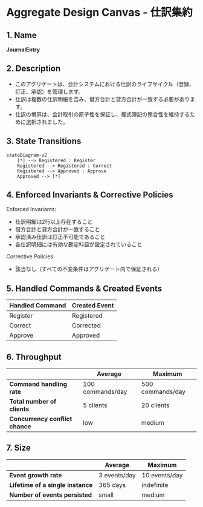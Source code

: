 # Aggregate Design Canvas - 仕訳集約

## 1. Name
**JournalEntry**

## 2. Description
- このアグリゲートは、会計システムにおける仕訳のライフサイクル（登録、訂正、承認）を管理します。
- 仕訳は複数の仕訳明細を含み、借方合計と貸方合計が一致する必要があります。
- 仕訳の境界は、会計取引の原子性を保証し、複式簿記の整合性を維持するために選択されました。

## 3. State Transitions

```mermaid
stateDiagram-v2
    [*] --> Registered : Register
    Registered --> Registered : Correct
    Registered --> Approved : Approve
    Approved --> [*]
```

## 4. Enforced Invariants & Corrective Policies
Enforced Invariants:
- 仕訳明細は2行以上存在すること
- 借方合計と貸方合計が一致すること
- 承認済み仕訳は訂正不可能であること
- 各仕訳明細には有効な勘定科目が設定されていること

Corrective Policies:
- 該当なし（すべての不変条件はアグリゲート内で保証される）

## 5. Handled Commands & Created Events
| Handled Command  | Created Event     |
|------------------|-------------------|
| Register         | Registered        |
| Correct          | Corrected         |
| Approve          | Approved          |

## 6. Throughput
|                           | Average | Maximum |
|---------------------------|---------|---------|
| **Command handling rate** | 100 commands/day | 500 commands/day |
| **Total number of clients** | 5 clients | 20 clients |
| **Concurrency conflict chance** | low | medium |

## 7. Size
|                           | Average | Maximum |
|---------------------------|---------|---------|
| **Event growth rate** | 3 events/day | 10 events/day |
| **Lifetime of a single instance** | 365 days | indefinite |
| **Number of events persisted** | small | medium |